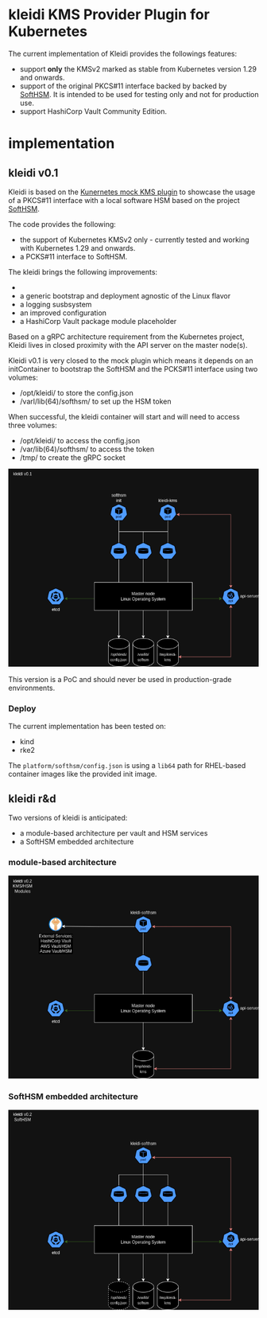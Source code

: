 # kleidi KMS Provider Plugin for Kubernetes

The current implementation of Kleidi provides the followings features:

* support **only** the KMSv2 marked as stable from Kubernetes version 1.29 and onwards. 
* support of the original PKCS#11 interface backed by backed by [SoftHSM](https://www.opendnssec.org/softhsm/). It is intended to be used for testing only and not for production use.
* support HashiCorp Vault Community Edition. 

# implementation 

## kleidi v0.1

Kleidi is based on the [Kunernetes mock KMS plugin](https://github.com/kubernetes/kms/tree/master/internal/plugins/_mock) to showcase the usage of a PKCS#11 interface with a local software HSM based on the project [SoftHSM](https://www.opendnssec.org/softhsm/).

The code provides the following:

* the support of Kubernetes KMSv2 only - currently tested and working with Kubernetes 1.29 and onwards. 
* a PCKS#11 interface to SoftHSM. 

The kleidi brings the following improvements:

* 
* a generic bootstrap and deployment agnostic of the Linux flavor
* a logging susbsystem 
* an improved configuration
* a HashiCorp Vault package module placeholder

Based on a gRPC architecture requirement from the Kubernetes project, Kleidi lives in closed proximity with the API server on the master node(s). 

Kleidi v0.1 is very closed to the mock plugin which means it depends on an initContainer to bootstrap the SoftHSM and the PCKS#11 interface using two volumes:

* /opt/kleidi/ to store the config.json
* /varl/lib(64)/softhsm/ to set up the HSM token 

When successful, the kleidi container will start and will need to access three volumes:

* /opt/kleidi/ to access the config.json
* /var/lib(64)/softhsm/ to access the token 
* /tmp/ to create the gRPC socket 

![kleidiv0.1](docs/images/kleidiv0.1.drawio.png)

This version is a PoC and should never be used in production-grade environments. 

### Deploy

The current implementation has been tested on:

* kind
* rke2 

The ```platform/softhsm/config.json``` is using a ```lib64``` path for RHEL-based container images like the provided init image.

## kleidi r&d

Two versions of kleidi is anticipated:

* a module-based architecture per vault and HSM services
* a SoftHSM embedded architecture 

### module-based architecture

![klediv0.2-modules](docs/images/klediv0.2-modules.drawio.png)

### SoftHSM embedded architecture

![kleidiv0.2-softhsm](docs/images/klediv0.2-softhsm.drawio.png)





